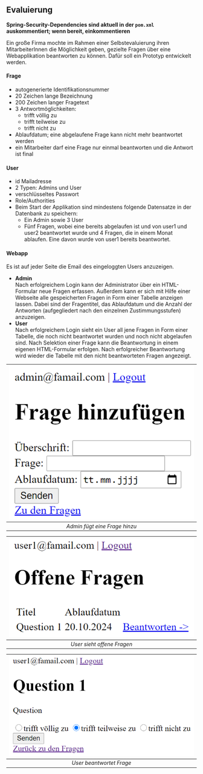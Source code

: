 ## Evaluierung

**Spring-Security-Dependencies sind aktuell in der `pom.xml` auskommentiert; wenn bereit, einkommentieren**

Ein große Firma mochte im Rahmen einer Selbstevaluierung ihren MitarbeiterInnen die Möglichkeit geben, gezielte Fragen
über eine Webapplikation beantworten zu können. Dafür soll ein Prototyp entwickelt werden.

#### Frage

* autogenerierte Identifikationsnummer
* 20 Zeichen lange Bezeichnung
* 200 Zeichen langer Fragetext
* 3 Antwortmöglichkeiten:
    * trifft völlig zu
    * trifft teilweise zu
    * trifft nicht zu
* Ablaufdatum; eine abgelaufene Frage kann nicht mehr beantwortet werden
* ein Mitarbeiter darf eine Frage nur einmal beantworten und die Antwort ist final

#### User

* id Mailadresse
* 2 Typen: Admins und User
* verschlüsseltes Passwort
* Role/Authorities
* Beim Start der Applikation sind mindestens folgende Datensatze in der Datenbank zu speichern:
    * Ein Admin sowie 3 User
    * Fünf Fragen, wobei eine bereits abgelaufen ist und von user1 und user2 beantwortet wurde und 4 Fragen, die in
      einem Monat ablaufen. Eine davon wurde von user1 bereits beantwortet.

#### Webapp

Es ist auf jeder Seite die Email des eingeloggten Users anzuzeigen.

* **Admin**  
  Nach erfolgreichem Login kann der Administrator über ein HTML-Formular neue Fragen erfassen. Außerdem kann er sich mit
  Hilfe einer Webseite alle gespeicherten Fragen in Form einer Tabelle anzeigen lassen. Dabei sind der Fragentitel, das
  Ablaufdatum und die Anzahl der Antworten (aufgegliedert nach den einzelnen Zustimmungsstufen) anzuzeigen.
* **User**  
  Nach erfolgreichem Login sieht ein User all jene Fragen in Form einer Tabelle, die noch nicht beantwortet wurden und
  noch nicht abgelaufen sind. Nach Selektion einer Frage kann die Beantwortung in einem eigenen
  HTML-Formular erfolgen. Nach erfolgreicher Beantwortung wird wieder die Tabelle mit den nicht beantworteten Fragen
  angezeigt.

| ![](/images/add-question.png) | 
|:-----------------------------:| 
| *Admin fügt eine Frage hinzu* |

| ![](/images/open-questions.png) | 
|:-------------------------------:| 
|   *User sieht offene Fragen*    |

| ![](/images/answer-question.png) | 
|:--------------------------------:| 
|     *User beantwortet Frage*     |